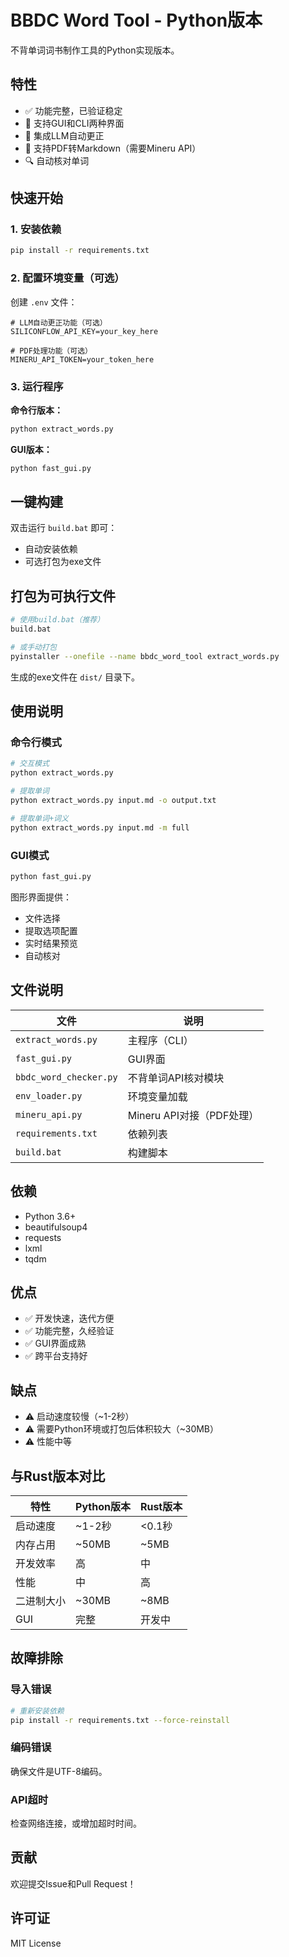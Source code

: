 # BBDC Word Tool - Python版本

不背单词词书制作工具的Python实现版本。

## 特性

- ✅ 功能完整，已验证稳定
- 🎨 支持GUI和CLI两种界面
- 🤖 集成LLM自动更正
- 📄 支持PDF转Markdown（需要Mineru API）
- 🔍 自动核对单词

## 快速开始

### 1. 安装依赖

```bash
pip install -r requirements.txt
```

### 2. 配置环境变量（可选）

创建 `.env` 文件：

```env
# LLM自动更正功能（可选）
SILICONFLOW_API_KEY=your_key_here

# PDF处理功能（可选）
MINERU_API_TOKEN=your_token_here
```

### 3. 运行程序

**命令行版本：**
```bash
python extract_words.py
```

**GUI版本：**
```bash
python fast_gui.py
```

## 一键构建

双击运行 `build.bat` 即可：
- 自动安装依赖
- 可选打包为exe文件

## 打包为可执行文件

```bash
# 使用build.bat（推荐）
build.bat

# 或手动打包
pyinstaller --onefile --name bbdc_word_tool extract_words.py
```

生成的exe文件在 `dist/` 目录下。

## 使用说明

### 命令行模式

```bash
# 交互模式
python extract_words.py

# 提取单词
python extract_words.py input.md -o output.txt

# 提取单词+词义
python extract_words.py input.md -m full
```

### GUI模式

```bash
python fast_gui.py
```

图形界面提供：
- 文件选择
- 提取选项配置
- 实时结果预览
- 自动核对

## 文件说明

| 文件 | 说明 |
|------|------|
| `extract_words.py` | 主程序（CLI） |
| `fast_gui.py` | GUI界面 |
| `bbdc_word_checker.py` | 不背单词API核对模块 |
| `env_loader.py` | 环境变量加载 |
| `mineru_api.py` | Mineru API对接（PDF处理） |
| `requirements.txt` | 依赖列表 |
| `build.bat` | 构建脚本 |

## 依赖

- Python 3.6+
- beautifulsoup4
- requests
- lxml
- tqdm

## 优点

- ✅ 开发快速，迭代方便
- ✅ 功能完整，久经验证
- ✅ GUI界面成熟
- ✅ 跨平台支持好

## 缺点

- ⚠️  启动速度较慢（~1-2秒）
- ⚠️  需要Python环境或打包后体积较大（~30MB）
- ⚠️  性能中等

## 与Rust版本对比

| 特性 | Python版本 | Rust版本 |
|------|-----------|----------|
| 启动速度 | ~1-2秒 | <0.1秒 |
| 内存占用 | ~50MB | ~5MB |
| 开发效率 | 高 | 中 |
| 性能 | 中 | 高 |
| 二进制大小 | ~30MB | ~8MB |
| GUI | 完整 | 开发中 |

## 故障排除

### 导入错误

```bash
# 重新安装依赖
pip install -r requirements.txt --force-reinstall
```

### 编码错误

确保文件是UTF-8编码。

### API超时

检查网络连接，或增加超时时间。

## 贡献

欢迎提交Issue和Pull Request！

## 许可证

MIT License



